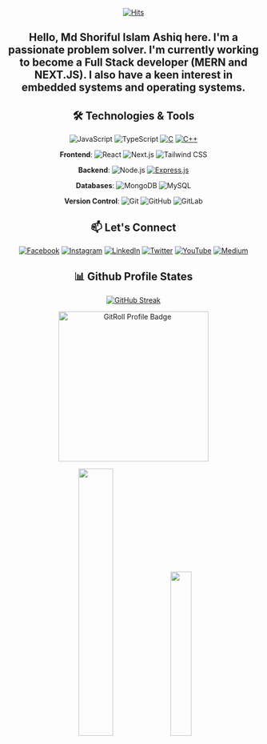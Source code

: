 <div align="center">
    <div align="center">

<a href="https://hits.sh/github.com/mdsiaofficial/"><img alt="Hits" src="https://hits.sh/github.com/mdsiaofficial.svg?style=for-the-badge&label=profile%20view"/></a>
        

</div>

<h2 align="center">
Hello, Md Shoriful Islam Ashiq here. I'm a passionate problem solver. I'm currently working to become a Full Stack developer (MERN and NEXT.JS). I also have a keen interest in embedded systems and operating systems.
</h>


## 🛠️ Technologies & Tools
![JavaScript](https://img.shields.io/badge/-JavaScript-333?style=flat&logo=javascript) ![TypeScript](https://img.shields.io/badge/-TypeScript-333?style=flat&logo=typescript) [![C](https://img.shields.io/badge/C-00599C?logo=c&logoColor=white)](#) [![C++](https://img.shields.io/badge/C++-%2300599C.svg?logo=c%2B%2B&logoColor=white)](#)  <!-- ![SQL](https://img.shields.io/badge/-SQL-333?style=flat&logo=postgresql) --> <!-- ![HTML5](https://img.shields.io/badge/-HTML5-333?style=flat&logo=html5) ![CSS3](https://img.shields.io/badge/-CSS3-333?style=flat&logo=css3) -->
  
  **Frontend**: ![React](https://img.shields.io/badge/-React-333?style=flat&logo=react) ![Next.js](https://img.shields.io/badge/-Next.js-333?style=flat&logo=next.js) ![Tailwind CSS](https://img.shields.io/badge/-TailwindCSS-333?style=flat&logo=tailwind-css)   <!-- ![Ant Design](https://img.shields.io/badge/-Ant_Design-333?style=flat&logo=ant-design) -->
  
  **Backend**: ![Node.js](https://img.shields.io/badge/-Node.js-333?style=flat&logo=node.js) [![Express.js](https://img.shields.io/badge/Express.js-%23404d59.svg?logo=express&logoColor=%2361DAFB)](#) <!-- ![NestJS](https://img.shields.io/badge/-NestJS-333?style=flat&logo=nestjs) -->  <!-- ![Prisma](https://img.shields.io/badge/-Prisma-333?style=flat&logo=prisma) --> 
  
  **Databases**:  <!-- ![PostgreSQL](https://img.shields.io/badge/-PostgreSQL-333?style=flat&logo=postgresql) --> ![MongoDB](https://img.shields.io/badge/-MongoDB-333?style=flat&logo=mongodb) ![MySQL](https://shields.io/badge/MySQL-lightgrey?logo=mysql&style=plastic&logoColor=white&labelColor=blue)
    <!--
  **DevOps**: ![Docker](https://img.shields.io/badge/-Docker-333?style=flat&logo=docker) ![Nginx](https://img.shields.io/badge/-Nginx-333?style=flat&logo=nginx) ![AWS](https://img.shields.io/badge/-AWS-333?style=flat&logo=amazon-aws)
  -->
  
  **Version Control**: ![Git](https://img.shields.io/badge/-Git-333?style=flat&logo=git) ![GitHub](https://img.shields.io/badge/-GitHub-333?style=flat&logo=github) ![GitLab](https://img.shields.io/badge/-GitLab-333?style=flat&logo=gitlab)
  <!--
  **Testing**: ![Jest](https://img.shields.io/badge/-Jest-333?style=flat&logo=jest) ![Cypress](https://img.shields.io/badge/-Cypress-333?style=flat&logo=cypress)
-->

  ## 📫 Let's Connect
[![Facebook](https://img.shields.io/badge/Facebook-%231877F2.svg?logo=Facebook&logoColor=white)](https://facebook.com/mdsiaofficial) 
[![Instagram](https://img.shields.io/badge/Instagram-%23E4405F.svg?logo=Instagram&logoColor=white)](https://instagram.com/mdsiaofficial) 
[![LinkedIn](https://img.shields.io/badge/LinkedIn-%230077B5.svg?logo=linkedin&logoColor=white)](https://linkedin.com/in/mdsiaofficial) 
[![Twitter](https://img.shields.io/badge/Twitter-%231DA1F2.svg?logo=Twitter&logoColor=white)](https://twitter.com/@mdsiaofficial) 
[![YouTube](https://img.shields.io/badge/YouTube-%23FF0000.svg?logo=YouTube&logoColor=white)](https://www.youtube.com/@mdsiaofficial/) 
[![Medium](https://img.shields.io/badge/Medium-12100E?logo=medium&logoColor=white)](https://medium.com/@mdsiaofficial/)


## 📊 Github Profile States

<div align="center"> 
    
[![GitHub Streak](https://streak-stats.demolab.com?user=mdsiaofficial&theme=blueberry)](https://git.io/streak-stats) 

<a href="https://gitroll.io/profile/uLneQTYYjO6N4wsrFpfx35Mg1gTD3" target="_blank"><img height="auto" width="300px" src="https://gitroll.io/api/badges/profiles/v1/uLneQTYYjO6N4wsrFpfx35Mg1gTD3" alt="GitRoll Profile Badge"/></a> 

</div>

<div align="center" >
<div>
<img src="https://github-readme-stats.vercel.app/api?username=mdsiaofficial&theme=blueberry&hide_border=false&include_all_commits=true&count_private=true" width="37%">
<img src="https://github-readme-stats.vercel.app/api/top-langs/?username=mdsiaofficial&theme=blueberry&hide_border=false&include_all_commits=true&count_private=true&layout=compact" width="29%">
</div>
<!-- <img src="http://github-profile-summary-cards.vercel.app/api/cards/profile-details?username=mdsiaofficial&theme=github_dark" width="98%"> -->
</div>

 
</div>

